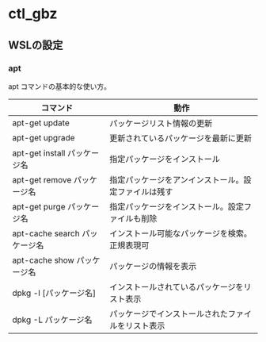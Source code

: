# ctl_gbz

## WSLの設定

### apt

apt コマンドの基本的な使い方。

| コマンド | 動作 |
|---|---
| apt-get update | パッケージリスト情報の更新 |
| apt-get upgrade | 更新されているパッケージを最新に更新 |
| apt-get install パッケージ名 | 指定パッケージをインストール |
| apt-get remove パッケージ名 | 指定パッケージをアンインストール。設定ファイルは残す |
| apt-get purge パッケージ名 | 指定パッケージをインストール。設定ファイルも削除 |
| apt-cache search パッケージ名 | インストール可能なパッケージを検索。正規表現可 |
| apt-cache show パッケージ名 | パッケージの情報を表示 |
| dpkg -l [パッケージ名] | インストールされているパッケージをリスト表示 |
| dpkg -L パッケージ名 | パッケージでインストールされたファイルをリスト表示 |
